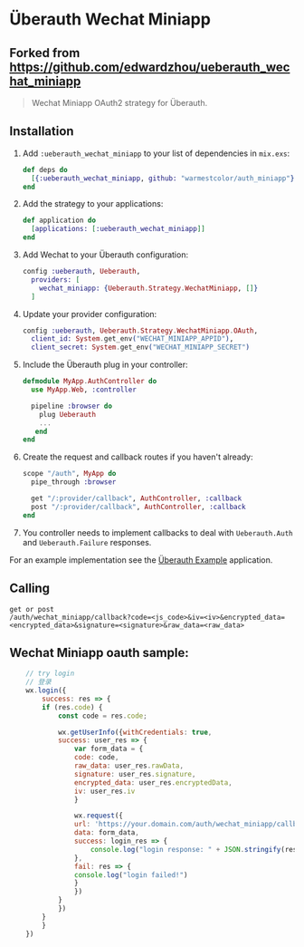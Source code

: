 # Überauth Wechat Miniapp
## Forked from https://github.com/edwardzhou/ueberauth_wechat_miniapp

> Wechat Miniapp OAuth2 strategy for Überauth.

## Installation

1. Add `:ueberauth_wechat_miniapp` to your list of dependencies in `mix.exs`:

    ```elixir
    def deps do
      [{:ueberauth_wechat_miniapp, github: "warmestcolor/auth_miniapp"}]
    end
    ```

1. Add the strategy to your applications:

    ```elixir
    def application do
      [applications: [:ueberauth_wechat_miniapp]]
    end
    ```

1. Add Wechat to your Überauth configuration:

    ```elixir
    config :ueberauth, Ueberauth,
      providers: [
        wechat_miniapp: {Ueberauth.Strategy.WechatMiniapp, []}
      ]
    ```

1.  Update your provider configuration:

    ```elixir
    config :ueberauth, Ueberauth.Strategy.WechatMiniapp.OAuth,
      client_id: System.get_env("WECHAT_MINIAPP_APPID"),
      client_secret: System.get_env("WECHAT_MINIAPP_SECRET")
    ```

1.  Include the Überauth plug in your controller:

    ```elixir
    defmodule MyApp.AuthController do
      use MyApp.Web, :controller

      pipeline :browser do
        plug Ueberauth
        ...
       end
    end
    ```

1.  Create the request and callback routes if you haven't already:

    ```elixir
    scope "/auth", MyApp do
      pipe_through :browser

      get "/:provider/callback", AuthController, :callback
      post "/:provider/callback", AuthController, :callback
    end
    ```

1. You controller needs to implement callbacks to deal with `Ueberauth.Auth` and `Ueberauth.Failure` responses.

For an example implementation see the [Überauth Example](https://github.com/ueberauth/ueberauth_example) application.

## Calling
    get or post
    /auth/wechat_miniapp/callback?code=<js_code>&iv=<iv>&encrypted_data=<encrypted_data>&signature=<signature>&raw_data=<raw_data>


## Wechat Miniapp oauth sample:
```javascript
    // try login
    // 登录
    wx.login({
        success: res => {
        if (res.code) {
            const code = res.code;

            wx.getUserInfo({withCredentials: true,
            success: user_res => {
                var form_data = {
                code: code,
                raw_data: user_res.rawData,
                signature: user_res.signature,
                encrypted_data: user_res.encryptedData,
                iv: user_res.iv
                }

                wx.request({
                url: 'https://your.domain.com/auth/wechat_miniapp/callback',
                data: form_data,
                success: login_res => {
                    console.log("login response: " + JSON.stringify(res));
                },
                fail: res => {
                console.log("login failed!")
                }
                })
            }
            })
        }
        }
    })

```

